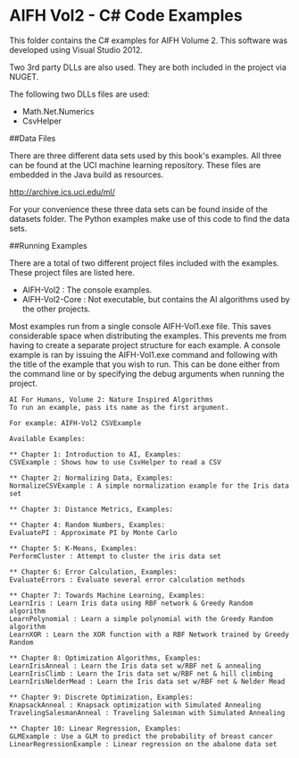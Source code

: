 AIFH Vol2  - C# Code Examples
====
This folder contains the C# examples for AIFH Volume 2.  This software was developed using Visual Studio 2012.

Two 3rd party DLLs are also used. They are both included in the project via NUGET.

The following two DLLs files are used:
* Math.Net.Numerics
* CsvHelper

##Data Files

There are three different data sets used by this book's examples.  All three can be found
at the UCI machine learning repository. These files are embedded in the Java build as
resources.

http://archive.ics.uci.edu/ml/

For your convenience these three data sets can be found inside of the datasets folder.
The Python examples make use of this code to find the data sets.

##Running Examples

There are a total of two different project files included with the examples.  These project files are listed here.

* AIFH-Vol2 : The console examples.
* AIFH-Vol2-Core : Not executable, but contains the AI algorithms used by the other projects.

Most examples run from a single console AIFH-Vol1.exe file.  This saves considerable space when distributing the examples.
This prevents me from having to create a separate project structure for each example.  A console example is ran by 
issuing the AIFH-Vol1.exe command and following with the title of the example that you wish to run.  This can be done
either from the command line or by specifying the debug arguments when running the project.

```
AI For Humans, Volume 2: Nature Inspired Algorithms
To run an example, pass its name as the first argument.

For example: AIFH-Vol2 CSVExample

Available Examples:

** Chapter 1: Introduction to AI, Examples:
CSVExample : Shows how to use CsvHelper to read a CSV

** Chapter 2: Normalizing Data, Examples:
NormalizeCSVExample : A simple normalization example for the Iris data set

** Chapter 3: Distance Metrics, Examples:

** Chapter 4: Random Numbers, Examples:
EvaluatePI : Approximate PI by Monte Carlo

** Chapter 5: K-Means, Examples:
PerformCluster : Attempt to cluster the iris data set

** Chapter 6: Error Calculation, Examples:
EvaluateErrors : Evaluate several error calculation methods

** Chapter 7: Towards Machine Learning, Examples:
LearnIris : Learn Iris data using RBF network & Greedy Random algorithm
LearnPolynomial : Learn a simple polynomial with the Greedy Random algorithm
LearnXOR : Learn the XOR function with a RBF Network trained by Greedy Random

** Chapter 8: Optimization Algorithms, Examples:
LearnIrisAnneal : Learn the Iris data set w/RBF net & annealing
LearnIrisClimb : Learn the Iris data set w/RBF net & hill climbing
LearnIrisNelderMead : Learn the Iris data set w/RBF net & Nelder Mead

** Chapter 9: Discrete Optimization, Examples:
KnapsackAnneal : Knapsack optimization with Simulated Annealing
TravelingSalesmanAnneal : Traveling Salesman with Simulated Annealing

** Chapter 10: Linear Regression, Examples:
GLMExample : Use a GLM to predict the probability of breast cancer
LinearRegressionExample : Linear regression on the abalone data set
```